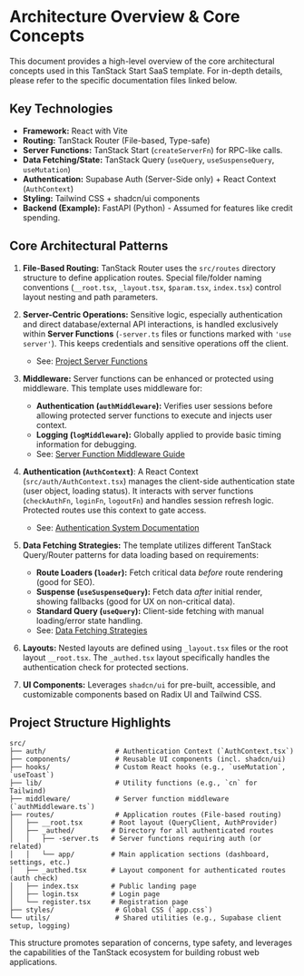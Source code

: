 # Architecture Overview & Core Concepts

This document provides a high-level overview of the core architectural concepts used in this TanStack Start SaaS template. For in-depth details, please refer to the specific documentation files linked below.

## Key Technologies

*   **Framework:** React with Vite
*   **Routing:** TanStack Router (File-based, Type-safe)
*   **Server Functions:** TanStack Start (`createServerFn`) for RPC-like calls.
*   **Data Fetching/State:** TanStack Query (`useQuery`, `useSuspenseQuery`, `useMutation`)
*   **Authentication:** Supabase Auth (Server-Side only) + React Context (`AuthContext`)
*   **Styling:** Tailwind CSS + shadcn/ui components
*   **Backend (Example):** FastAPI (Python) - Assumed for features like credit spending.

## Core Architectural Patterns

1.  **File-Based Routing:** TanStack Router uses the `src/routes` directory structure to define application routes. Special file/folder naming conventions (`__root.tsx`, `_layout.tsx`, `$param.tsx`, `index.tsx`) control layout nesting and path parameters.

2.  **Server-Centric Operations:** Sensitive logic, especially authentication and direct database/external API interactions, is handled exclusively within **Server Functions** (`-server.ts` files or functions marked with `'use server'`). This keeps credentials and sensitive operations off the client.
    *   See: [Project Server Functions](./server-functions.md)

3.  **Middleware:** Server functions can be enhanced or protected using middleware. This template uses middleware for:
    *   **Authentication (`authMiddleware`):** Verifies user sessions before allowing protected server functions to execute and injects user context.
    *   **Logging (`logMiddleware`):** Globally applied to provide basic timing information for debugging.
    *   See: [Server Function Middleware Guide](./middleware.md)

4.  **Authentication (`AuthContext`)**: A React Context (`src/auth/AuthContext.tsx`) manages the client-side authentication state (user object, loading status). It interacts with server functions (`checkAuthFn`, `loginFn`, `logoutFn`) and handles session refresh logic. Protected routes use this context to gate access.
    *   See: [Authentication System Documentation](./auth-system.md)

5.  **Data Fetching Strategies:** The template utilizes different TanStack Query/Router patterns for data loading based on requirements:
    *   **Route Loaders (`loader`):** Fetch critical data *before* route rendering (good for SEO).
    *   **Suspense (`useSuspenseQuery`):** Fetch data *after* initial render, showing fallbacks (good for UX on non-critical data).
    *   **Standard Query (`useQuery`):** Client-side fetching with manual loading/error state handling.
    *   See: [Data Fetching Strategies](./tanstack-data-fetching.md)

6.  **Layouts:** Nested layouts are defined using `_layout.tsx` files or the root layout `__root.tsx`. The `_authed.tsx` layout specifically handles the authentication check for protected sections.

7.  **UI Components:** Leverages `shadcn/ui` for pre-built, accessible, and customizable components based on Radix UI and Tailwind CSS.

## Project Structure Highlights

```
src/
├── auth/                 # Authentication Context (`AuthContext.tsx`)
├── components/           # Reusable UI components (incl. shadcn/ui)
├── hooks/                # Custom React hooks (e.g., `useMutation`, `useToast`)
├── lib/                  # Utility functions (e.g., `cn` for Tailwind)
├── middleware/           # Server function middleware (`authMiddleware.ts`)
├── routes/               # Application routes (File-based routing)
│   ├── __root.tsx       # Root layout (QueryClient, AuthProvider)
│   ├── _authed/         # Directory for all authenticated routes
│   │   ├── -server.ts   # Server functions requiring auth (or related)
│   │   └── app/         # Main application sections (dashboard, settings, etc.)
│   ├── _authed.tsx      # Layout component for authenticated routes (auth check)
│   ├── index.tsx        # Public landing page
│   ├── login.tsx        # Login page
│   └── register.tsx     # Registration page
├── styles/               # Global CSS (`app.css`)
└── utils/                # Shared utilities (e.g., Supabase client setup, logging)
```

This structure promotes separation of concerns, type safety, and leverages the capabilities of the TanStack ecosystem for building robust web applications.